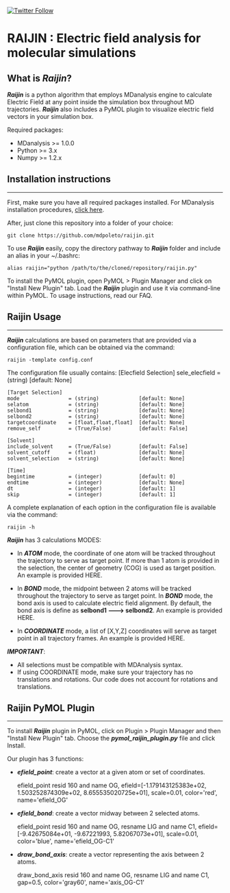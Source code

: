 [![Twitter Follow](https://img.shields.io/twitter/follow/mdpoleto?style=social)](https://twitter.com/mdpoleto)


# RAIJIN : Electric field analysis for molecular simulations

## What is ***Raijin***?
***Raijin*** is a python algorithm that employs MDanalysis engine to calculate Electric Field at any point inside
the simulation box throughout MD trajectories. ***Raijin*** also includes a PyMOL plugin to visualize electric
field vectors in your simulation box.

Required packages:

* MDanalysis >= 1.0.0
* Python     >= 3.x
* Numpy      >= 1.2.x


## Installation instructions
------------------------------

First, make sure you have all required packages installed. For MDanalysis installation procedures, [click here](https://www.mdanalysis.org/pages/installation_quick_start/).

After, just clone this repository into a folder of your choice:

    git clone https://github.com/mdpoleto/raijin.git

To use ***Raijin*** easily, copy the directory pathway to ***Raijin*** folder and include an alias in your ~/.bashrc:

    alias raijin="python /path/to/the/cloned/repository/raijin.py"

To install the PyMOL plugin, open PyMOL > Plugin Manager and click on "Install New Plugin" tab.
Load the ***Raijin*** plugin and use it via command-line within PyMOL. To usage instructions, read our FAQ.


## Raijin Usage
------------------------------
***Raijin*** calculations are based on parameters that are provided via a configuration file,
which can be obtained via the command:

    raijin -template config.conf


The configuration file usually contains:
    [Elecfield Selection]
    sele_elecfield      = (string)             [default: None]

    [Target Selection]
    mode                = (string)             [default: None]
    selatom             = (string)             [default: None]
    selbond1            = (string)             [default: None]
    selbond2            = (string)             [default: None]
    targetcoordinate    = [float,float,float]  [default: None]
    remove_self         = (True/False)         [default: False]

    [Solvent]
    include_solvent     = (True/False)         [default: False]
    solvent_cutoff      = (float)              [default: None]
    solvent_selection   = (string)             [default: None]

    [Time]
    begintime           = (integer)            [default: 0]
    endtime             = (integer)            [default: None]
    dt                  = (integer)            [default: 1]
    skip                = (integer)            [default: 1]


A complete explanation of each option in the configuration file is available via the command:

    raijin -h

***Raijin*** has 3 calculations MODES:

* In ***ATOM*** mode, the coordinate of one atom will be tracked throughout the trajectory to serve as target point.
If more than 1 atom is provided in the selection, the center of geometry (COG) is used as target position. An example
is provided HERE.

* In ***BOND*** mode, the midpoint between 2 atoms will be tracked throughout the trajectory to serve as target
point. In ***BOND*** mode, the bond axis is used to calculate electric field alignment. By default, the bond axis is
define as **selbond1 ---> selbond2**. An example is provided HERE.

* In ***COORDINATE*** mode, a list of [X,Y,Z] coordinates will serve as target point in all trajectory frames.
An example is provided HERE.

***IMPORTANT***:
* All selections must be compatible with MDAnalysis syntax.
* If using COORDINATE mode, make sure your trajectory has no translations and rotations. Our code does not account for
rotations and translations.


## Raijin PyMOL Plugin
------------------------------

To install ***Raijin*** plugin in PyMOL, click on Plugin > Plugin Manager and then "Install New Plugin" tab.
Choose the ***pymol_raijin_plugin.py*** file and click Install.

Our plugin has 3 functions:

* ***efield_point***: create a vector at a given atom or set of coordinates.

    efield_point resid 160 and name OG, efield=[-1.179143125383e+02, 1.503252874309e+02, 8.655535020725e+01], scale=0.01, color='red', name='efield_OG'

* ***efield_bond***: create a vector midway between 2 selected atoms.

    efield_point resid 160 and name OG, resname LIG and name C1, efield=[-9.42675084e+01, -9.67221993, 5.82067073e+01], scale=0.01, color='blue', name='efield_OG-C1'

* ***draw_bond_axis***: create a vector representing the axis between 2 atoms.

    draw_bond_axis resid 160 and name OG, resname LIG and name C1, gap=0.5, color='gray60', name='axis_OG-C1'
